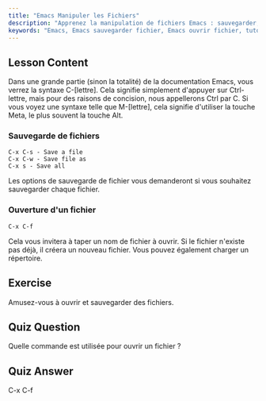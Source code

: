 ```yaml
---
title: "Emacs Manipuler les Fichiers"
description: "Apprenez la manipulation de fichiers Emacs : sauvegarder, enregistrer sous, et ouvrir des fichiers en utilisant les commandes C-x C-s, C-x C-w, et C-x C-f. Maîtrisez les opérations essentielles de fichiers Emacs !"
keywords: "Emacs, Emacs sauvegarder fichier, Emacs ouvrir fichier, tutoriel Emacs, commandes Linux, Emacs débutant, guide Emacs"
---
```


## Lesson Content

Dans une grande partie (sinon la totalité) de la documentation Emacs, vous verrez la syntaxe C-[lettre]. Cela signifie simplement d'appuyer sur Ctrl-lettre, mais pour des raisons de concision, nous appellerons Ctrl par C. Si vous voyez une syntaxe telle que M-[lettre], cela signifie d'utiliser la touche Meta, le plus souvent la touche Alt.

### Sauvegarde de fichiers

```
C-x C-s - Save a file
C-x C-w - Save file as
C-x s - Save all
```

Les options de sauvegarde de fichier vous demanderont si vous souhaitez sauvegarder chaque fichier.

### Ouverture d'un fichier

```
C-x C-f
```

Cela vous invitera à taper un nom de fichier à ouvrir. Si le fichier n'existe pas déjà, il créera un nouveau fichier. Vous pouvez également charger un répertoire.

## Exercise

Amusez-vous à ouvrir et sauvegarder des fichiers.

## Quiz Question

Quelle commande est utilisée pour ouvrir un fichier ?

## Quiz Answer

C-x C-f
